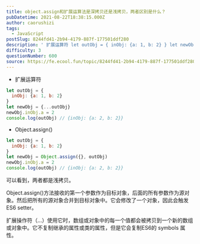 ```yaml
---
title: object.assign和扩展运算法是深拷贝还是浅拷贝，两者区别是什么？
pubDatetime: 2021-08-22T18:38:15.000Z
author: caorushizi
tags:
  - JavaScript
postSlug: 8244fd41-2b94-4179-887f-177501ddf280
description: ' 扩展运算符 let outObj = { inObj: {a: 1, b: 2} } let newObj = {...outObj} newObj.inObj.a = 2 console.log(outObj) // {inObj: {a: 2, b: 2}} Object.assign() let outObj = { inObj: {a: 1, b: 2} } let newObj = O'
difficulty: 3
questionNumber: 600
source: https://fe.ecool.fun/topic/8244fd41-2b94-4179-887f-177501ddf280
---
```


* 扩展运算符

```js
let outObj = {
  inObj: {a: 1, b: 2}
}
let newObj = {...outObj}
newObj.inObj.a = 2
console.log(outObj) // {inObj: {a: 2, b: 2}}
```

* Object.assign()

```js
let outObj = {
  inObj: {a: 1, b: 2}
}
let newObj = Object.assign({}, outObj)
newObj.inObj.a = 2
console.log(outObj) // {inObj: {a: 2, b: 2}}
```

可以看到，两者都是浅拷贝。

Object.assign()方法接收的第一个参数作为目标对象，后面的所有参数作为源对象。然后把所有的源对象合并到目标对象中。它会修改了一个对象，因此会触发 ES6 setter。

扩展操作符（…）使用它时，数组或对象中的每一个值都会被拷贝到一个新的数组或对象中。它不复制继承的属性或类的属性，但是它会复制ES6的 symbols 属性。



